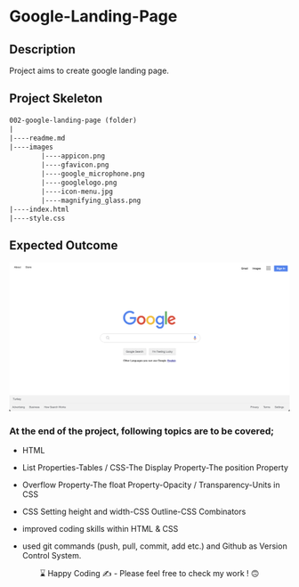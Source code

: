 # Google-Landing-Page

## Description

Project aims to create google landing page.

## Project Skeleton

```
002-google-landing-page (folder)
|
|----readme.md
|----images
        |----appicon.png
        |----gfavicon.png
        |----google_microphone.png
		|----googlelogo.png
		|----icon-menu.jpg
		|----magnifying_glass.png
|----index.html
|----style.css
```

## Expected Outcome

![Project Snapshot](project-snapshot.png)

### At the end of the project, following topics are to be covered;

- HTML

- List Properties-Tables / CSS-The Display Property-The position Property

- Overflow Property-The float Property-Opacity / Transparency-Units in CSS

- CSS Setting height and width-CSS Outline-CSS Combinators

- improved coding skills within HTML & CSS

- used git commands (push, pull, commit, add etc.) and Github as Version Control System.

<p align='center'> ⌛ Happy Coding ✍ - Please feel free to check my work ! 🙃 </p>
